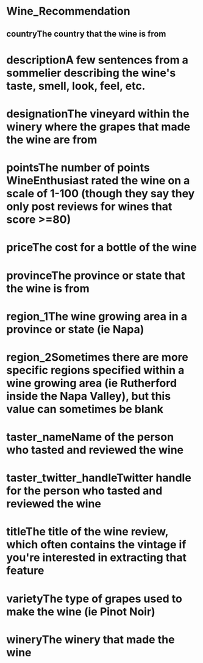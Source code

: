 # Wine_Recommendation

## countryThe country that the wine is from

# descriptionA few sentences from a sommelier describing the wine's taste, smell, look, feel, etc.

# designationThe vineyard within the winery where the grapes that made the wine are from

# pointsThe number of points WineEnthusiast rated the wine on a scale of 1-100 (though they say they only post reviews for wines that score >=80)

# priceThe cost for a bottle of the wine

# provinceThe province or state that the wine is from

# region_1The wine growing area in a province or state (ie Napa)

# region_2Sometimes there are more specific regions specified within a wine growing area (ie Rutherford inside the Napa Valley), but this value can sometimes be blank

# taster_nameName of the person who tasted and reviewed the wine

# taster_twitter_handleTwitter handle for the person who tasted and reviewed the wine

# titleThe title of the wine review, which often contains the vintage if you're interested in extracting that feature

# varietyThe type of grapes used to make the wine (ie Pinot Noir)

# wineryThe winery that made the wine
